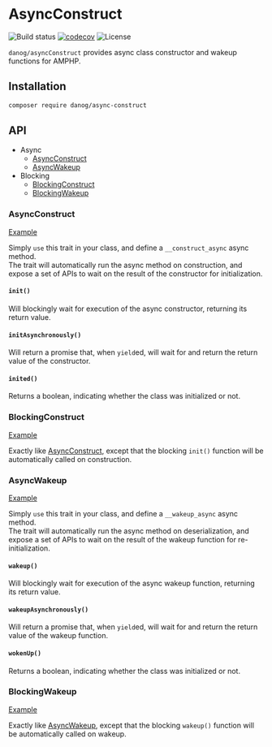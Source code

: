 # AsyncConstruct

![Build status](https://github.com/danog/asyncConstruct/workflows/build/badge.svg)
[![codecov](https://codecov.io/gh/danog/asyncConstruct/branch/master/graph/badge.svg)](https://codecov.io/gh/danog/asyncConstruct)
![License](https://img.shields.io/badge/license-MIT-blue.svg)

`danog/asyncConstruct` provides async class constructor and wakeup functions for AMPHP.  

## Installation

```bash
composer require danog/async-construct
```

## API

* Async
  * [AsyncConstruct](#AsyncConstruct)
  * [AsyncWakeup](#AsyncWakeup)
* Blocking
  * [BlockingConstruct](#BlockingConstruct)
  * [BlockingWakeup](#BlockingWakeup)

### AsyncConstruct

[Example](https://github.com/danog/asyncConstruct/blob/master/examples/async.php)  

Simply `use` this trait in your class, and define a `__construct_async` async method.  
The trait will automatically run the async method on construction, and expose a set of APIs to wait on the result of the constructor for initialization.  

#### `init()`

Will blockingly wait for execution of the async constructor, returning its return value.  

#### `initAsynchronously()`

Will return a promise that, when `yield`ed, will wait for and return the return value of the constructor.

#### `inited()`

Returns a boolean, indicating whether the class was initialized or not.  


### BlockingConstruct

[Example](https://github.com/danog/asyncConstruct/blob/master/examples/blocking.php)  

Exactly like [AsyncConstruct](#AsyncConstruct), except that the blocking `init()` function will be automatically called on construction.  

### AsyncWakeup

[Example](https://github.com/danog/asyncConstruct/blob/master/examples/asyncWakeup.php)  

Simply `use` this trait in your class, and define a `__wakeup_async` async method.  
The trait will automatically run the async method on deserialization, and expose a set of APIs to wait on the result of the wakeup function for re-initialization.  

#### `wakeup()`

Will blockingly wait for execution of the async wakeup function, returning its return value.  

#### `wakeupAsynchronously()`

Will return a promise that, when `yield`ed, will wait for and return the return value of the wakeup function.

#### `wokenUp()`

Returns a boolean, indicating whether the class was initialized or not.  


### BlockingWakeup

[Example](https://github.com/danog/asyncConstruct/blob/master/examples/blockingWakeup.php)  

Exactly like [AsyncWakeup](#AsyncWakeup), except that the blocking `wakeup()` function will be automatically called on wakeup.  